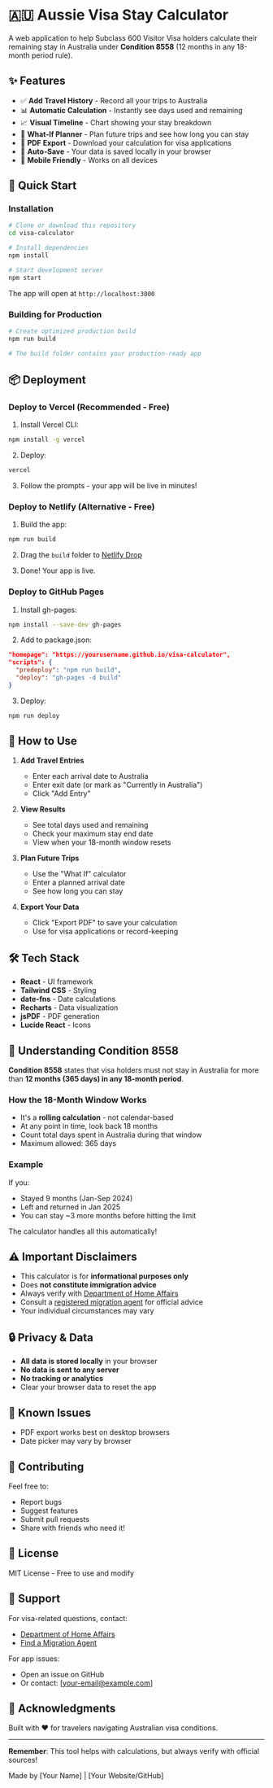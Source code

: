 # 🇦🇺 Aussie Visa Stay Calculator

A web application to help Subclass 600 Visitor Visa holders calculate their remaining stay in Australia under **Condition 8558** (12 months in any 18-month period rule).

## ✨ Features

- ✅ **Add Travel History** - Record all your trips to Australia
- 📊 **Automatic Calculation** - Instantly see days used and remaining
- 📈 **Visual Timeline** - Chart showing your stay breakdown
- 🔮 **What-If Planner** - Plan future trips and see how long you can stay
- 📄 **PDF Export** - Download your calculation for visa applications
- 💾 **Auto-Save** - Your data is saved locally in your browser
- 📱 **Mobile Friendly** - Works on all devices

## 🚀 Quick Start

### Installation

```bash
# Clone or download this repository
cd visa-calculator

# Install dependencies
npm install

# Start development server
npm start
```

The app will open at `http://localhost:3000`

### Building for Production

```bash
# Create optimized production build
npm run build

# The build folder contains your production-ready app
```

## 📦 Deployment

### Deploy to Vercel (Recommended - Free)

1. Install Vercel CLI:
```bash
npm install -g vercel
```

2. Deploy:
```bash
vercel
```

3. Follow the prompts - your app will be live in minutes!

### Deploy to Netlify (Alternative - Free)

1. Build the app:
```bash
npm run build
```

2. Drag the `build` folder to [Netlify Drop](https://app.netlify.com/drop)

3. Done! Your app is live.

### Deploy to GitHub Pages

1. Install gh-pages:
```bash
npm install --save-dev gh-pages
```

2. Add to package.json:
```json
"homepage": "https://yourusername.github.io/visa-calculator",
"scripts": {
  "predeploy": "npm run build",
  "deploy": "gh-pages -d build"
}
```

3. Deploy:
```bash
npm run deploy
```

## 🎯 How to Use

1. **Add Travel Entries**
   - Enter each arrival date to Australia
   - Enter exit date (or mark as "Currently in Australia")
   - Click "Add Entry"

2. **View Results**
   - See total days used and remaining
   - Check your maximum stay end date
   - View when your 18-month window resets

3. **Plan Future Trips**
   - Use the "What If" calculator
   - Enter a planned arrival date
   - See how long you can stay

4. **Export Your Data**
   - Click "Export PDF" to save your calculation
   - Use for visa applications or record-keeping

## 🛠️ Tech Stack

- **React** - UI framework
- **Tailwind CSS** - Styling
- **date-fns** - Date calculations
- **Recharts** - Data visualization
- **jsPDF** - PDF generation
- **Lucide React** - Icons

## 📝 Understanding Condition 8558

**Condition 8558** states that visa holders must not stay in Australia for more than **12 months (365 days) in any 18-month period**.

### How the 18-Month Window Works

- It's a **rolling calculation** - not calendar-based
- At any point in time, look back 18 months
- Count total days spent in Australia during that window
- Maximum allowed: 365 days

### Example

If you:
- Stayed 9 months (Jan-Sep 2024)
- Left and returned in Jan 2025
- You can stay ~3 more months before hitting the limit

The calculator handles all this automatically!

## ⚠️ Important Disclaimers

- This calculator is for **informational purposes only**
- Does **not constitute immigration advice**
- Always verify with [Department of Home Affairs](https://immi.homeaffairs.gov.au)
- Consult a [registered migration agent](https://www.mara.gov.au) for official advice
- Your individual circumstances may vary

## 🔒 Privacy & Data

- **All data is stored locally** in your browser
- **No data is sent to any server**
- **No tracking or analytics**
- Clear your browser data to reset the app

## 🐛 Known Issues

- PDF export works best on desktop browsers
- Date picker may vary by browser

## 🤝 Contributing

Feel free to:
- Report bugs
- Suggest features
- Submit pull requests
- Share with friends who need it!

## 📄 License

MIT License - Free to use and modify

## 💬 Support

For visa-related questions, contact:
- [Department of Home Affairs](https://immi.homeaffairs.gov.au)
- [Find a Migration Agent](https://www.mara.gov.au)

For app issues:
- Open an issue on GitHub
- Or contact: [your-email@example.com]

## 🙏 Acknowledgments

Built with ❤️ for travelers navigating Australian visa conditions.

---

**Remember**: This tool helps with calculations, but always verify with official sources!

Made by [Your Name] | [Your Website/GitHub]